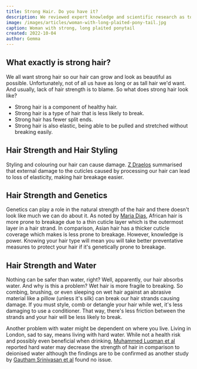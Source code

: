 ```yaml
---
title: Strong Hair. Do you have it?
description: We reviewed expert knowledge and scientific research as to what strong hair looks like, and what we can do to strengthen weakened hair.
image: /images/articles/woman-with-long-plaited-pony-tail.jpg
caption: Woman with strong, long plaited ponytail
created: 2022-10-04
author: Gemma
---
```


## What exactly is strong hair?

We all want strong hair so our hair can grow and look as beautiful as possible. Unfortunately, not of all us have as long or as tall hair we'd want. And usually, lack of hair strength is to blame. So what does strong hair look like?

- Strong hair is a component of healthy hair. 
- Strong hair is a type of hair that is less likely to break.
- Strong hair has fewer split ends.
- Strong hair is also elastic, being able to be pulled and stretched without breaking easily.

## Hair Strength and Hair Styling

Styling and colouring our hair can cause damage. [Z Draelos](https://pubmed.ncbi.nlm.nih.gov/2022094/) summarised that external damage to the cuticles caused by processing our hair can lead to loss of elasticity, making hair breakage easier. 

## Hair Strength and Genetics

Genetics can play a role in the natural strength of the hair and there doesn't look like much we can do about it. As noted by [Maria Dias](https://www.ncbi.nlm.nih.gov/pmc/articles/PMC4387693/), African hair is more prone to breakage due to a thin cuticle layer which is the outermost layer in a hair strand. In comparison, Asian hair has a thicker cuticle coverage which makes is less prone to breakage. However, knowledge is power. Knowing your hair type will mean you will take better preventative measures to protect your hair if it's genetically prone to breakage.

## Hair Strength and Water

Nothing can be safer than water, right? Well, apparently, our hair absorbs water. And why is this a problem? Wet hair is more fragile to breaking. So combing, brushing, or even sleeping on wet hair against an abrasive material like a pillow (unless it's silk) can break our hair strands causing damage. If you must style, comb or detangle your hair while wet, it's less damaging to use a conditioner. That way, there's less friction between the strands and your hair will be less likely to break.

Another problem with water might be dependent on where you live. Living in London, sad to say, means living with hard water. While not a health risk and possibly even beneficial when drinking, [Muhammed Luqman et al](https://www.ncbi.nlm.nih.gov/pmc/articles/PMC6028999/) reported hard water may decrease the strength of hair in comparison to deionised water although the findings are to be confirmed as another study by [Gautham Srinivasan et al](https://www.ncbi.nlm.nih.gov/pmc/articles/PMC3927171/) found no issue.

